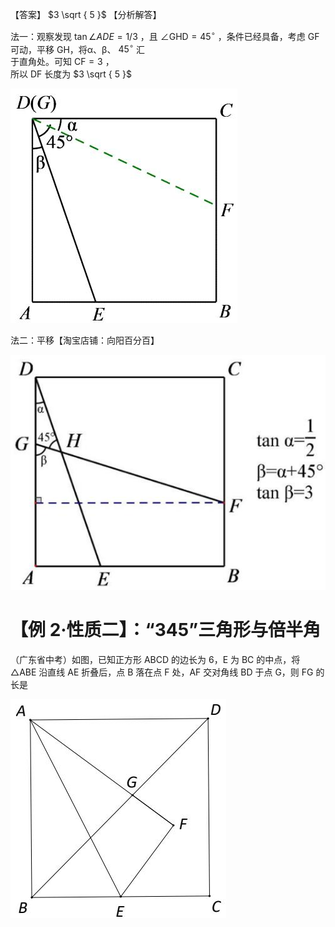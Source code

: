 【答案】 $3 \sqrt { 5 }$ 【分析解答】

法一：观察发现 $\tan \angle A D E { = } 1 / 3$ ，且 $\angle \mathrm { G H D { = } 4 5 ^ { \circ } }$ ，条件已经具备，考虑 GF 可动，平移 GH，将α、β、 $4 5 ^ { \circ }$ 汇  
于直角处。可知 $\mathrm { C F } { = } 3$ ，  
所以 DF 长度为 $3 \sqrt { 5 }$

![](<../../qs_image_DB/专题1-3_“12345”模型·选填压轴必备大招（共3种类型）（解析版）__/4227bb0113663ba70ae19456652a0375d90c63fb05f9799bcdb1ae710005d1ce.jpg>)

法二：平移【淘宝店铺：向阳百分百】

![](<../../qs_image_DB/专题1-3_“12345”模型·选填压轴必备大招（共3种类型）（解析版）__/98e9f5d38b3e2c3f99328bba403fc3edf27adbcceed5c2fbb984a274d40d2e7d.jpg>)

# 【例 2·性质二】：“345”三角形与倍半角

（广东省中考）如图，已知正方形 ABCD 的边长为 6，E 为 BC 的中点，将△ABE 沿直线 AE 折叠后，点 B 落在点 F 处，AF 交对角线 BD 于点 G，则 FG 的长是

![](<../../qs_image_DB/专题1-3_“12345”模型·选填压轴必备大招（共3种类型）（解析版）__/542362ad417d1dfa76faccb50f4bb57f0d91b275492b5bac32712b2e1c60432d.jpg>)
